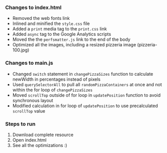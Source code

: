 ### Changes to index.html
* Removed the web fonts link
* Inlined and minified the `style.css` file
* Added a `print` media tag to the `print.css` link
* Added `async` tag to the Google Analytics scripts
* Moved the the `perfsmatter.js` link to the end of the body
* Optimized all the images, including a resized pizzeria image (pizzeria-100.jpg)

### Changes to main.js
* Changed `switch` statement in `changePizzaSizes` function to calculate newWidth in percentages instead of pixels
* Used `querySelectorAll` to pull all `randomPizzaContainers` at once and not within the for loop of `changePizzaSizes`
* Moved `scrollTop` outside of for loop in `updatePosition` function to avoid synchronous layout
* Modified calculation in for loop of `updatePosition` to use precalculated `scrollTop` value

### Steps to run
1. Download complete resource
2. Open index.html
3. See all the optimizations :)
